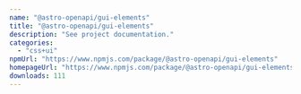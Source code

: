 ```yaml
---
name: "@astro-openapi/gui-elements"
title: "@astro-openapi/gui-elements"
description: "See project documentation."
categories:
  - "css+ui"
npmUrl: "https://www.npmjs.com/package/@astro-openapi/gui-elements"
homepageUrl: "https://www.npmjs.com/package/@astro-openapi/gui-elements"
downloads: 111
---
```

